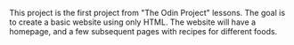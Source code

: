 This project is the first project from "The Odin Project" lessons.
The goal is to create a basic website using only HTML.
The website will have a homepage, and a few subsequent pages with recipes for different foods.